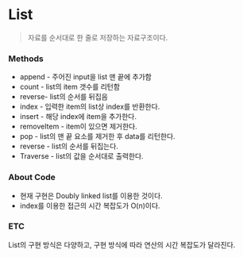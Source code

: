 # List

> 자료를 순서대로 한 줄로 저장하는 자료구조이다.



### Methods

- append - 주어진 input을 list 맨 끝에 추가함
- count - list의 item 갯수를 리턴함
- reverse- list의 순서를 뒤집음
- index - 입력한 item의 list상 index를 반환한다.
- insert - 해당 index에 item을 추가한다.
- removeItem - item이 있으면 제거한다.
- pop - list의 맨 끝 요소를 제거한 후 data를 리턴한다.
- reverse - list의 순서를 뒤집는다.
- Traverse - list의 값을 순서대로 출력한다.



### About Code

- 현재 구현은 Doubly linked list를 이용한 것이다.
- index를 이용한 접근의 시간 복잡도가 O(n)이다. 



### ETC

List의 구현 방식은 다양하고, 구현 방식에 따라 연산의 시간 복잡도가 달라진다.